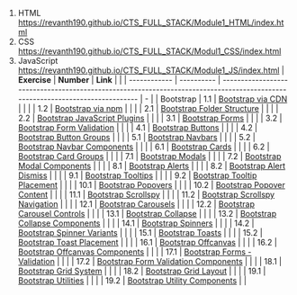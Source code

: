 1.  HTML       https://revanth190.github.io/CTS_FULL_STACK/Module1_HTML/index.html
2.  CSS        https://revanth190.github.io/CTS_FULL_STACK/Modul1_CSS/index.html
3.  JavaScript https://revanth190.github.io/CTS_FULL_STACK/Module1_JS/index.html
| **Exercise** | **Number** | **Link**                                                                                                                      |   |
| ------------ | ---------- | ----------------------------------------------------------------------------------------------------------------------------- | - |
| Bootstrap    | 1.1        | [Bootstrap via CDN](https://revanth190.github.io/CTS_FULL_STACK/Module1_Bootstrap/Exercise%201/index.html)                    |   |
|              | 1.2        | [Bootstrap via npm](https://revanth190.github.io/CTS_FULL_STACK/Module1_Bootstrap/Exercise%201/local.html)                    |   |
|              | 2.1        | [Bootstrap Folder Structure](https://revanth190.github.io/CTS_FULL_STACK/Module1_Bootstrap/Exercise%202/2.1.html)             |   |
|              | 2.2        | [Bootstrap JavaScript Plugins](https://revanth190.github.io/CTS_FULL_STACK/Module1_Bootstrap/Exercise%202/2.2.html)           |   |
|              | 3.1        | [Bootstrap Forms](https://revanth190.github.io/CTS_FULL_STACK/Module1_Bootstrap/Exercise%203/3.1.html)                        |   |
|              | 3.2        | [Bootstrap Form Validation](https://revanth190.github.io/CTS_FULL_STACK/Module1_Bootstrap/Exercise%203/3.2.html)              |   |
|              | 4.1        | [Bootstrap Buttons](https://revanth190.github.io/CTS_FULL_STACK/Module1_Bootstrap/Exercise%204/4.1.html)                      |   |
|              | 4.2        | [Bootstrap Button Groups](https://revanth190.github.io/CTS_FULL_STACK/Module1_Bootstrap/Exercise%204/4.2.html)                |   |
|              | 5.1        | [Bootstrap Navbars](https://revanth190.github.io/CTS_FULL_STACK/Module1_Bootstrap/Exercise%205/5.1.html)                      |   |
|              | 5.2        | [Bootstrap Navbar Components](https://revanth190.github.io/CTS_FULL_STACK/Module1_Bootstrap/Exercise%205/5.2.html)            |   |
|              | 6.1        | [Bootstrap Cards](https://revanth190.github.io/CTS_FULL_STACK/Module1_Bootstrap/Exercise%206/6.1.html)                        |   |
|              | 6.2        | [Bootstrap Card Groups](https://revanth190.github.io/CTS_FULL_STACK/Module1_Bootstrap/Exercise%206/6.2.html)                  |   |
|              | 7.1        | [Bootstrap Modals](https://revanth190.github.io/CTS_FULL_STACK/Module1_Bootstrap/Exercise%207/7.1.html)                       |   |
|              | 7.2        | [Bootstrap Modal Components](https://revanth190.github.io/CTS_FULL_STACK/Module1_Bootstrap/Exercise%207/7.2.html)             |   |
|              | 8.1        | [Bootstrap Alerts](https://revanth190.github.io/CTS_FULL_STACK/Module1_Bootstrap/Exercise%208/8.1.html)                       |   |
|              | 8.2        | [Bootstrap Alert Dismiss](https://revanth190.github.io/CTS_FULL_STACK/Module1_Bootstrap/Exercise%208/8.2.html)                |   |
|              | 9.1        | [Bootstrap Tooltips](https://revanth190.github.io/CTS_FULL_STACK/Module1_Bootstrap/Exercise%209/9.1.html)                     |   |
|              | 9.2        | [Bootstrap Tooltip Placement](https://revanth190.github.io/CTS_FULL_STACK/Module1_Bootstrap/Exercise%209/9.2.html)            |   |
|              | 10.1       | [Bootstrap Popovers](https://revanth190.github.io/CTS_FULL_STACK/Module1_Bootstrap/Exercise%2010/10.1.html)                   |   |
|              | 10.2       | [Bootstrap Popover Content](https://revanth190.github.io/CTS_FULL_STACK/Module1_Bootstrap/Exercise%2010/10.2.html)            |   |
|              | 11.1       | [Bootstrap Scrollspy](https://revanth190.github.io/CTS_FULL_STACK/Module1_Bootstrap/Exercise%2011/11.1.html)                  |   |
|              | 11.2       | [Bootstrap Scrollspy Navigation](https://revanth190.github.io/CTS_FULL_STACK/Module1_Bootstrap/Exercise%2011/11.2.html)       |   |
|              | 12.1       | [Bootstrap Carousels](https://revanth190.github.io/CTS_FULL_STACK/Module1_Bootstrap/Exercise%2012/12.1.html)                  |   |
|              | 12.2       | [Bootstrap Carousel Controls](https://revanth190.github.io/CTS_FULL_STACK/Module1_Bootstrap/Exercise%2012/12.2.html)          |   |
|              | 13.1       | [Bootstrap Collapse](https://revanth190.github.io/CTS_FULL_STACK/Module1_Bootstrap/Exercise%2013/13.1.html)                   |   |
|              | 13.2       | [Bootstrap Collapse Components](https://revanth190.github.io/CTS_FULL_STACK/Module1_Bootstrap/Exercise%2013/13.2.html)        |   |
|              | 14.1       | [Bootstrap Spinners](https://revanth190.github.io/CTS_FULL_STACK/Module1_Bootstrap/Exercise%2014/14.1.html)                   |   |
|              | 14.2       | [Bootstrap Spinner Variants](https://revanth190.github.io/CTS_FULL_STACK/Module1_Bootstrap/Exercise%2014/14.2.html)           |   |
|              | 15.1       | [Bootstrap Toasts](https://revanth190.github.io/CTS_FULL_STACK/Module1_Bootstrap/Exercise%2015/15.1.html)                     |   |
|              | 15.2       | [Bootstrap Toast Placement](https://revanth190.github.io/CTS_FULL_STACK/Module1_Bootstrap/Exercise%2015/15.2.html)            |   |
|              | 16.1       | [Bootstrap Offcanvas](https://revanth190.github.io/CTS_FULL_STACK/Module1_Bootstrap/Exercise%2016/16.1.html)                  |   |
|              | 16.2       | [Bootstrap Offcanvas Components](https://revanth190.github.io/CTS_FULL_STACK/Module1_Bootstrap/Exercise%2016/16.2.html)       |   |
|              | 17.1       | [Bootstrap Forms - Validation](https://revanth190.github.io/CTS_FULL_STACK/Module1_Bootstrap/Exercise%2017/17.1.html)         |   |
|              | 17.2       | [Bootstrap Form Validation Components](https://revanth190.github.io/CTS_FULL_STACK/Module1_Bootstrap/Exercise%2017/17.2.html) |   |
|              | 18.1       | [Bootstrap Grid System](https://revanth190.github.io/CTS_FULL_STACK/Module1_Bootstrap/Exercise%2018/18.1.html)                |   |
|              | 18.2       | [Bootstrap Grid Layout](https://revanth190.github.io/CTS_FULL_STACK/Module1_Bootstrap/Exercise%2018/18.2.html)                |   |
|              | 19.1       | [Bootstrap Utilities](https://revanth190.github.io/CTS_FULL_STACK/Module1_Bootstrap/Exercise%2019/19.1.html)                  |   |
|              | 19.2       | [Bootstrap Utility Components](https://revanth190.github.io/CTS_FULL_STACK/Module1_Bootstrap/Exercise%2019/19.2.html)         |   |
